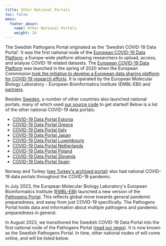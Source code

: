 ```yaml
---
title: Other National Portals
toc: false
menu:
  footer_about:
    name: Other National Portals
    weight: 20
---
```


The Swedish Pathogens Portal originated as the 'Swedish COVID-19 Data Portal'. It was the first national node of the [European COVID-19 Data Platform](https://covid19dataportal.org/); a Europe-wide platform allowing researchers to upload, access, and analyse COVID-19 related datasets. The [European COVID-19 Data Platform](https://covid19dataportal.org/) was launched in the spring of 2020 when the European Commission [took the initiative to develop a European data sharing platform for COVID-19 research efforts](https://www.embl.org/news/science/embl-ebi-launches-covid-19-data-portal/). It is operated by the European Molecular Biology Laboratory - European Bioinformatics Institute (EMBL-EBI) and [partners](https://www.covid19dataportal.org/partners).

Besides [Sweden](https://www.pathogens.se), a number of other countries also launched national portals, many of which used [our source code](https://github.com/ScilifelabDataCentre/pathogens-portal) to get started! Below is a list of the other national COVID-19 data portals:

- [COVID-19 Data Portal Estonia](https://covid19dataportal.ee)
- [COVID-19 Data Portal Greece](https://www.covid19dataportal.gr)
- [COVID-19 Data Portal Italy](https://www.covid19dataportal.it)
- [COVID-19 Data Portal Japan](https://covid19dataportal.jp)
- [COVID-19 Data Portal Luxembourg](https://covid19dataportal.lu)
- [COVID-19 Data Portal Netherlands](https://www.covid19dataportal.nl)
- [COVID-19 Data Portal Poland](https://covid19dataportal.pl)
- [COVID-19 Data Portal Slovenia](https://covid19dataportal.si)
- [COVID-19 Data Portal Spain](https://www.covid19dataportal.es)

Norway and Turkey ([see Turkey's archived portal](https://www.loc.gov/item/lcwaN0030712/)) also had national COVID-19 data portals throughout the COVID-19 pandemic.

In July 2023, the European Molecular Biology Laboratory's European Bioinformatics Institute ([EMBL-EBI](https://www.ebi.ac.uk/)) launched a new version of the [Pathogens Portal](https://www.pathogensportal.org/). This reflects global move towards general pandemic preparedness, and away from just COVID-19 specifically. The Pathogens Portal holds data and information about multiple pathogens and pandemic preparedness in general.

In August 2023, we transitioned the Swedish COVID-19 Data Portal into the first national node of the Pathogens Portal ([read our news](https://www.pathogens.se/updates/pathogens_portal/)). It is now known as the Swedish Pathogens Portal. In time, other national nodes of will come online, and will be listed below.
